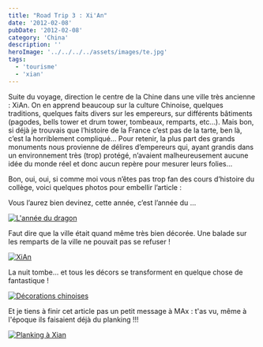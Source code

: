 ```yaml
---
title: "Road Trip 3 : Xi'An"
date: '2012-02-08'
pubDate: '2012-02-08'
category: 'China'
description: ''
heroImage: '../../../../assets/images/te.jpg'
tags:
  - 'tourisme'
  - 'xian'
---
```


Suite du voyage, direction le centre de la Chine dans une ville très ancienne : XiAn. On en apprend beaucoup sur la culture Chinoise, quelques traditions, quelques faits divers sur les empereurs, sur différents bâtiments (pagodes, bells tower et drum tower, tombeaux, remparts, etc…). Mais bon, si déjà je trouvais que l’histoire de la France c’est pas de la tarte, ben là, c’est la horriblement compliqué… Pour retenir, la plus part des grands monuments nous provienne de délires d’empereurs qui, ayant grandis dans un environnement très (trop) protégé, n’avaient malheureusement aucune idée du monde réel et donc aucun repère pour mesurer leurs folies…

Bon, oui, oui, si comme moi vous n’êtes pas trop fan des cours d’histoire du collège, voici quelques photos pour embellir l’article :

Vous l’aurez bien devinez, cette année, c’est l’année du …

[![L'année du dragon](http://malparty.fr/wp-content/uploads/2013/05/P1261652.jpg)](http://malparty.fr/wp-content/uploads/2013/05/P1261652.jpg)

Faut dire que la ville était quand même très bien décorée. Une balade sur les remparts de la ville ne pouvait pas se refuser !

[![XiAn](http://malparty.fr/wp-content/uploads/2013/05/P1261680.jpg)](http://malparty.fr/wp-content/uploads/2013/05/P1261680.jpg)

La nuit tombe... et tous les décors se transforment en quelque chose de fantastique !

[![Décorations chinoises](http://malparty.fr/wp-content/uploads/2013/05/P1261708.jpg)](http://malparty.fr/wp-content/uploads/2013/05/P1261708.jpg)

Et je tiens à finir cet article pas un petit message à MAx : t'as vu, même à l'époque ils faisaient déjà du planking !!!

[![Planking à Xian](http://malparty.fr/wp-content/uploads/2013/05/P1271722.jpg)](http://malparty.fr/wp-content/uploads/2013/05/P1271722.jpg)
